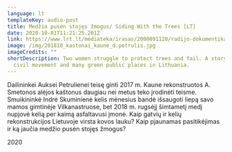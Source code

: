 ```yaml
---
language: lt
templateKey: audio-post
title: Medžio pusėn stojęs žmogus/ Siding With the Trees [LT]
date: 2020-10-01T11:21:25.201Z
link: https://www.lrt.lt/mediateka/irasas/2000091128/radijo-dokumentika-medzio-pusen-stojes-zmogus
image: /img/201810_kastonai_kaune_d.petrulis.jpg
imageCredits: ""
shortDescription: Two women struggle to protect trees and fail. A story of one
  civil movement and many green public places in Lithuania.
---
```


Dailininkei Auksei Petrulienei teisę ginti 2017 m. Kaune rekonstruotos A. Smetonos alėjos kaštonus daugiau nei metus teko įrodinėti teisme. Smuikininkė Indrė Skuminienė kelis mėnesius bandė išsaugoti liepą savo mamos gimtinėje Vilkanastruose, bet 2018 m. rugsėjį šimtametį medį nupjovė kelią per kaimą asfaltavusi įmonė. Kaip gatvių ir kelių rekonstrukcijos Lietuvoje virsta kovos lauku? Kaip pjaunamas pasitikėjimas ir ką jaučia medžio pusėn stojęs žmogus?

2020
